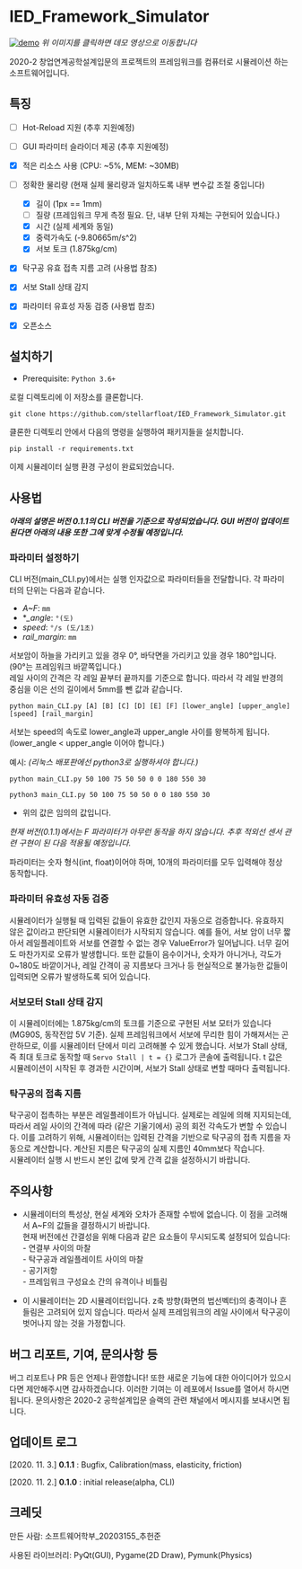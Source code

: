 # IED_Framework_Simulator

[![demo](https://user-images.githubusercontent.com/66378218/97863432-4fe31680-1d4a-11eb-8104-a37e7409933f.png)](https://youtu.be/MlzmldWqsnA)
_위 이미지를 클릭하면 데모 영상으로 이동합니다_


2020-2 창업연계공학설계입문의 프로젝트의 프레임워크를 컴퓨터로 시뮬레이션
하는 소프트웨어입니다.


## 특징
- [ ] Hot-Reload 지원 (추후 지원예정)
- [ ] GUI 파라미터 슬라이더 제공 (추후 지원예정)
- [x] 적은 리소스 사용 (CPU: ~5%, MEM: ~30MB)
- [ ] 정확한 물리량 (현재 실제 물리량과 일치하도록 내부 변수값 조절 중입니다)
    - [x] 길이 (1px == 1mm)
    - [ ] 질량 (프레임워크 무게 측정 필요. 단, 내부 단위 자체는 구현되어 있습니다.)
    - [x] 시간 (실제 세계와 동일)
    - [x] 중력가속도 (-9.80665m/s^2)
    - [x] 서보 토크 (1.875kg/cm)
- [x] 탁구공 유효 접촉 지름 고려 (사용법 참조)
- [x] 서보 Stall 상태 감지
- [x] 파라미터 유효성 자동 검증 (사용법 참조)
- [x] 오픈소스


## 설치하기
* Prerequisite:
`Python 3.6+`

로컬 디렉토리에 이 저장소를 클론합니다.

    git clone https://github.com/stellarfloat/IED_Framework_Simulator.git

클론한 디렉토리 안에서 다음의 명령을 실행하여 패키지들을 설치합니다.

    pip install -r requirements.txt

이제 시뮬레이터 실행 환경 구성이 완료되었습니다.


## 사용법
**_아래의 설명은 버전 0.1.1의 CLI 버전을 기준으로 작성되었습니다. GUI 버전이 업데이트 된다면 아래의 내용 또한 그에 맞게 수정될 예정입니다._**
### 파라미터 설정하기


CLI 버전(main_CLI.py)에서는 실행 인자값으로 파라미터들을 전달합니다. 각 파라미터의 단위는 다음과 같습니다. 
- _A~F_: `mm`
- **_angle*: `°(도)`
- _speed_: `°/s (도/1초)`
- _rail_margin_: `mm`

서보암이 하늘을 가리키고 있을 경우 0°, 바닥면을 가리키고 있을 경우 180°입니다. (90°는 프레임워크 바깥쪽입니다.) <br>
레일 사이의 간격은 각 레일 끝부터 끝까지를 기준으로 합니다. 따라서 각 레일 반경의 중심을 이은 선의 길이에서 5mm를 뺀 값과 같습니다.

    python main_CLI.py [A] [B] [C] [D] [E] [F] [lower_angle] [upper_angle] [speed] [rail_margin]
서보는 speed의 속도로 lower_angle과 upper_angle 사이를 왕복하게 됩니다. (lower_angle < upper_angle 이어야 합니다.)

예시: _(리눅스 배포판에선 python3로 실행하셔야 합니다.)_

    python main_CLI.py 50 100 75 50 50 0 0 180 550 30

    python3 main_CLI.py 50 100 75 50 50 0 0 180 550 30

* 위의 값은 임의의 값입니다.

_현재 버전(0.1.1)에서는 F 파라미터가 아무런 동작을 하지 않습니다. 추후 적외선 센서 관련 구현이 된 다음 적용될 예정입니다._

파라미터는 숫자 형식(int, float)이어야 하며, 10개의 파라미터를 모두 입력해야 정상 동작합니다.

### 파라미터 유효성 자동 검증
시뮬레이터가 실행될 때 입력된 값들이 유효한 값인지 자동으로 검증합니다. 유효하지 않은 값이라고 판단되면 시뮬레이터가 시작되지 않습니다. 예를 들어, 서보 암이 너무 짧아서 레일플레이트와 서보를 연결할 수 없는 경우 ValueError가 일어납니다. 너무 길어도 마찬가지로 오류가 발생합니다. 또한 값들이 음수이거나, 숫자가 아니거나, 각도가 0~180도 바깥이거나, 레일 간격이 공 지름보다 크거나 등 현실적으로 불가능한 값들이 입력되면 오류가 발생하도록 되어 있습니다.

### 서보모터 Stall 상태 감지
이 시뮬레이터에는 1.875kg/cm의 토크를 기준으로 구현된 서보 모터가 있습니다 (MG90S, 동작전압 5V 기준). 실제 프레임워크에서 서보에 무리한 힘이 가해져서는 곤란하므로, 이를 시뮬레이터 단에서 미리 고려해볼 수 있게 했습니다. 서보가 Stall 상태, 즉 최대 토크로 동작할 때 `Servo Stall | t = {}` 로그가 콘솔에 출력됩니다. t 값은 시뮬레이션이 시작된 후 경과한 시간이며, 서보가 Stall 상태로 변할 때마다 출력됩니다.

### 탁구공의 접촉 지름
탁구공이 접촉하는 부분은 레일플레이트가 아닙니다. 실제로는 레일에 의해 지지되는데, 따라서 레일 사이의 간격에 따라 (같은 기울기에서) 공의 회전 각속도가 변할 수 있습니다. 이를 고려하기 위해, 시뮬레이터는 입력된 간격을 기반으로 탁구공의 접촉 지름을 자동으로 계산합니다. 계산된 지름은 탁구공의 실제 지름인 40mm보다 작습니다. <br> 시뮬레이터 실행 시 반드시 본인 값에 맞게 간격 값을 설정하시기 바랍니다. 


## 주의사항


* 시뮬레이터의 특성상, 현실 세계와 오차가 존재할 수밖에 없습니다. 이 점을 고려해서 A~F의 값들을 결정하시기 바랍니다. <br>현재 버전에선 간결성을 위해 다음과 같은 요소들이 무시되도록 설정되어 있습니다: <br> - 연결부 사이의 마찰 <br> - 탁구공과 레일플레이트 사이의 마찰 <br> - 공기저항 <br> - 프레임워크 구성요소 간의 유격이나 비틀림

* 이 시뮬레이터는 2D 시뮬레이터입니다. z축 방향(화면의 법선벡터)의 충격이나 흔들림은 고려되어 있지 않습니다. 따라서 실제 프레임워크의 레일 사이에서 탁구공이 벗어나지 않는 것을 가정합니다.





## 버그 리포트, 기여, 문의사항 등
버그 리포트나 PR 등은 언제나 환영합니다! 또한 새로운 기능에 대한 아이디어가 있으시다면 제안해주시면 감사하겠습니다. 이러한 기여는 이 레포에서 Issue를 열어서 하시면 됩니다. 문의사항은 2020-2 공학설계입문 슬랙의 관련 채널에서 메시지를 보내시면 됩니다.



## 업데이트 로그
[2020. 11. 3.] **0.1.1** : Bugfix, Calibration(mass, elasticity, friction)

[2020. 11. 2.] **0.1.0** : initial release(alpha, CLI)


## 크레딧
만든 사람: 소프트웨어학부_20203155_추헌준

사용된 라이브러리: PyQt(GUI), Pygame(2D Draw), Pymunk(Physics)
